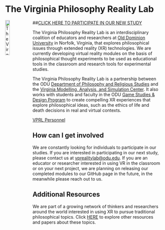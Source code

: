 # The Virginia Philosophy Reality Lab

<img align="left" src="Images/VPRL_Logo_B_Circle_Transparent_LRes.png" alt="The Virginia Philosophy Reality Lab Logo" title="VPRL Logo" width="17%" height="17%" />

##[CLICK HERE TO PARTICIPATE IN OUR NEW STUDY](VPRL_Life_Death_Dilemmas.md)

The Virginia Philosophy Reality Lab is an interdisciplinary coalition of educators and researchers at [Old Dominion University](https://www.odu.edu/) in Norfolk, Virginia, that explores philosophical issues through extended reality (XR) technologies. We are currently developing virtual reality modules on the basis of philosophical thought experiments to be used as educational tools in the classroom and research tools for experimental studies.

The Virginia Philosophy Reality Lab is a partnership between the ODU [Department of Philosophy and Religious Studies](https://www.odu.edu/philosophy) and the [Virginia Modelling, Analysis, and Simulation Center](https://www.odu.edu/vmasc). It also works with students and faculty in the ODU [Game Studies & Design Program](https://www.odu.edu/academics/programs/undergraduate/game-studies-design) to create compelling XR experiences that explore philosophical ideas, such as the ethics of life and death decisions in real and virtual contexts.

[VPRL Personnel](Personnel.md)

## How can I get involved

We are constantly looking for individuals to participate in our studies.  If you are interested in participating in our next study, please contact us at [vprealitylab@odu.edu](mailto:vprealitylab@odu.edu). If you are an educator or researcher interested in using VR in the classroom or on your next project, we are planning on releasing our completed modules to our GitHub page in the future, in the meanwhile please reach out to us.

## Additional Resources

We are part of a growing network of thinkers and researchers around the world interested in using XR to pursue traditional philosophical topics.
Click [HERE](AdditionalResources.md) to explore other resources and papers about these topics.
